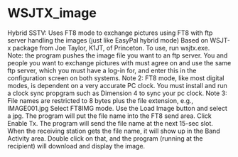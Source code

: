 # WSJTX_image
Hybrid SSTV:  Uses FT8 mode to exchange pictures using FT8 with ftp server handling the images (just like EasyPal hybrid mode)
Based on WSJT-x package from Joe Taylor, K1JT, of Princeton. 
To use, run wsjtx.exe.  
Note: the program pushes the image file you want to an ftp server. You and people you want to exchange pictures with must
agree on and use the same ftp server, which you must have a log-in for, and enter this in the configuration screen on both systems.
Note 2: FT8 mode, like most digital modes, is dependent on a very accurate PC clock. You must install and run a clock sync
propgram such as Dimension 4 to sync your pc clock.
Note 3: File names are restricted to 8 bytes plus the file extension, e.g.,  IMAGE001.jpg
Select FT8IMG mode. Use the Load Image button and select a jpg. The program will put the file name into the FT8 send area.
Click Enable Tx. The program will send the file name at the next 15-sec slot.
When the receiving station gets the file name, it will show up
in the Band Activity area. Double click on that, and the program (running at the recipient) will download and display
the image.
